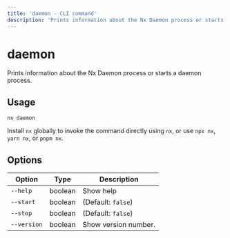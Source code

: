 ```yaml
---
title: 'daemon - CLI command'
description: 'Prints information about the Nx Daemon process or starts a daemon process.'
---
```


# daemon

Prints information about the Nx Daemon process or starts a daemon process.

## Usage

```shell
nx daemon
```

Install `nx` globally to invoke the command directly using `nx`, or use `npx nx`, `yarn nx`, or `pnpm nx`.

## Options

| Option      | Type    | Description          |
| ----------- | ------- | -------------------- |
| `--help`    | boolean | Show help            |
| `--start`   | boolean | (Default: `false`)   |
| `--stop`    | boolean | (Default: `false`)   |
| `--version` | boolean | Show version number. |

